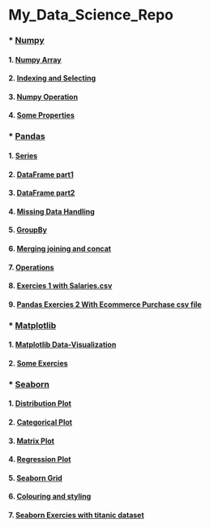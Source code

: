 # My_Data_Science_Repo

### * [Numpy](https://github.com/SohelRaja/My_Data_Science_Repo/tree/master/Numpy)
#### 1. [Numpy Array](https://github.com/SohelRaja/My_Data_Science_Repo/blob/master/Numpy/Numpy_01.ipynb)
#### 2. [Indexing and Selecting](https://github.com/SohelRaja/My_Data_Science_Repo/blob/master/Numpy/Numpy_02.ipynb)
#### 3. [Numpy Operation](https://github.com/SohelRaja/My_Data_Science_Repo/blob/master/Numpy/Numpy_03.ipynb)
#### 4. [Some Properties](https://github.com/SohelRaja/My_Data_Science_Repo/blob/master/Numpy/Numpy_04.ipynb)
### * [Pandas](https://github.com/SohelRaja/My_Data_Science_Repo/tree/master/Pandas)
#### 1. [Series](https://github.com/SohelRaja/My_Data_Science_Repo/blob/master/Pandas/Pandas_01.ipynb)
#### 2. [DataFrame part1](https://github.com/SohelRaja/My_Data_Science_Repo/blob/master/Pandas/Pandas_02.ipynb)
#### 3. [DataFrame part2](https://github.com/SohelRaja/My_Data_Science_Repo/blob/master/Pandas/Pandas_03.ipynb)
#### 4. [Missing Data Handling](https://github.com/SohelRaja/My_Data_Science_Repo/blob/master/Pandas/Pandas_04.ipynb)
#### 5. [GroupBy](https://github.com/SohelRaja/My_Data_Science_Repo/blob/master/Pandas/Pandas_05.ipynb)
#### 6. [Merging joining and concat](https://github.com/SohelRaja/My_Data_Science_Repo/blob/master/Pandas/Pandas_06.ipynb)
#### 7. [Operations](https://github.com/SohelRaja/My_Data_Science_Repo/blob/master/Pandas/Pandas_07.ipynb)
#### 8. [Exercies 1 with Salaries.csv](https://github.com/SohelRaja/My_Data_Science_Repo/blob/master/Pandas/Pandas_08.ipynb)
#### 9. [Pandas Exercies 2 With Ecommerce Purchase csv file](https://github.com/SohelRaja/My_Data_Science_Repo/blob/master/Pandas/Pandas_09.ipynb)
### * [Matplotlib](https://github.com/SohelRaja/My_Data_Science_Repo/tree/master/Matplotlib)
#### 1. [Matplotlib Data-Visualization](https://github.com/SohelRaja/My_Data_Science_Repo/blob/master/Matplotlib/Matplotlib_01.ipynb)
#### 2. [Some Exercies](https://github.com/SohelRaja/My_Data_Science_Repo/blob/master/Matplotlib/Matplotlib_02.ipynb)
### * [Seaborn](https://github.com/SohelRaja/My_Data_Science_Repo/tree/master/Seaborn)
#### 1. [Distribution Plot](https://github.com/SohelRaja/My_Data_Science_Repo/blob/master/Seaborn/Seaborn_01(Distribution%20Plots).ipynb)
#### 2. [Categorical Plot](https://github.com/SohelRaja/My_Data_Science_Repo/blob/master/Seaborn/Seaborn_02(Categorical_Plot).ipynb)
#### 3. [Matrix Plot](https://github.com/SohelRaja/My_Data_Science_Repo/blob/master/Seaborn/Seaborn_03(Matrix_Plots).ipynb)
#### 4. [Regression Plot](https://github.com/SohelRaja/My_Data_Science_Repo/blob/master/Seaborn/Seaborn_04(Regression_Plot).ipynb)
#### 5. [Seaborn Grid](https://github.com/SohelRaja/My_Data_Science_Repo/blob/master/Seaborn/Seaborn_05(Grid).ipynb)
#### 6. [Colouring and styling](https://github.com/SohelRaja/My_Data_Science_Repo/blob/master/Seaborn/Seaborn_06(Color%26Style).ipynb)
#### 7. [Seaborn Exercies with titanic dataset](https://github.com/SohelRaja/My_Data_Science_Repo/blob/master/Seaborn/Seaborn_07.ipynb)
